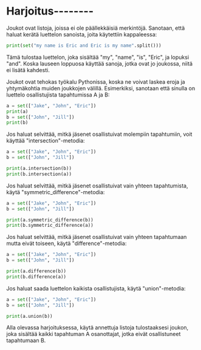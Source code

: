 # Harjoitus--------

Joukot ovat listoja, joissa ei ole päällekkäisiä merkintöjä. Sanotaan, että haluat kerätä luettelon sanoista, joita käytettiin kappaleessa:

```python
print(set("my name is Eric and Eric is my name".split()))
```

Tämä tulostaa luettelon, joka sisältää "my", "name", "is", "Eric", ja lopuksi "and". Koska lauseen loppuosa käyttää sanoja, jotka ovat jo joukossa, niitä ei lisätä kahdesti.

Joukot ovat tehokas työkalu Pythonissa, koska ne voivat laskea eroja ja yhtymäkohtia muiden joukkojen välillä. Esimerkiksi, sanotaan että sinulla on luettelo osallistujista tapahtumissa A ja B:

```python
a = set(["Jake", "John", "Eric"])
print(a)
b = set(["John", "Jill"])
print(b)
```

Jos haluat selvittää, mitkä jäsenet osallistuivat molempiin tapahtumiin, voit käyttää "intersection"-metodia:

```python
a = set(["Jake", "John", "Eric"])
b = set(["John", "Jill"])

print(a.intersection(b))
print(b.intersection(a))
```

Jos haluat selvittää, mitkä jäsenet osallistuivat vain yhteen tapahtumista, käytä "symmetric_difference"-metodia:

```python
a = set(["Jake", "John", "Eric"])
b = set(["John", "Jill"])

print(a.symmetric_difference(b))
print(b.symmetric_difference(a))
```

Jos haluat selvittää, mitkä jäsenet osallistuivat vain yhteen tapahtumaan mutta eivät toiseen, käytä "difference"-metodia:

```python
a = set(["Jake", "John", "Eric"])
b = set(["John", "Jill"])

print(a.difference(b))
print(b.difference(a))
```

Jos haluat saada luettelon kaikista osallistujista, käytä "union"-metodia:

```python
a = set(["Jake", "John", "Eric"])
b = set(["John", "Jill"])

print(a.union(b))
```

Alla olevassa harjoituksessa, käytä annettuja listoja tulostaaksesi joukon, joka sisältää kaikki tapahtuman A osanottajat, jotka eivät osallistuneet tapahtumaan B.